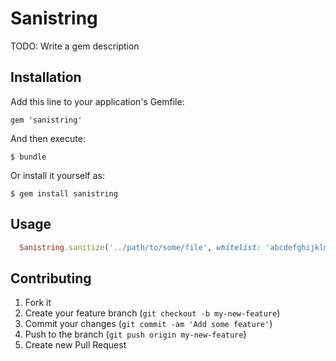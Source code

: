 # Sanistring

TODO: Write a gem description

## Installation

Add this line to your application's Gemfile:

    gem 'sanistring'

And then execute:

    $ bundle

Or install it yourself as:

    $ gem install sanistring

## Usage

```ruby
  Sanistring.sanitize('../path/to/some/file', whitelist: 'abcdefghijklmnop')
```

## Contributing

1. Fork it
2. Create your feature branch (`git checkout -b my-new-feature`)
3. Commit your changes (`git commit -am 'Add some feature'`)
4. Push to the branch (`git push origin my-new-feature`)
5. Create new Pull Request
